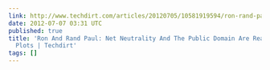 ```yaml
---
link: http://www.techdirt.com/articles/20120705/10581919594/ron-rand-paul-net-neutrality-public-domain-are-really-evil-collectivist-plots.shtml
date: 2012-07-07 03:31 UTC
published: true
title: 'Ron And Rand Paul: Net Neutrality And The Public Domain Are Really Evil Collectivist
  Plots | Techdirt'
tags: []
---
```



